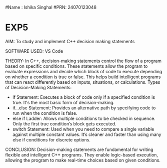 #Name : Ishika Singhal
#PRN: 24070123048

# EXP5
AIM:
To study and implement C++ decision making statements

SOFTWARE USED:
VS Code

THEORY:
In C++, decision-making statements control the flow of a program based on specific conditions. These statements allow the program to evaluate expressions and decide which block of code to execute depending on whether a condition is true or false. This helps build intelligent programs that can react differently based on inputs, situations, or calculations.
Types of Decision-Making Statements:
- if Statement: Executes a block of code only if a specified condition is true. It's the most basic form of decision-making.
- if...else Statement: Provides an alternative path by specifying code to run when the condition is false.
- else if Ladder: Allows multiple conditions to be checked in sequence. Only the first true condition’s block gets executed.
- switch Statement: Used when you need to compare a single variable against multiple constant values. It’s cleaner and faster than using many else if conditions for discrete options.

CONCLUSION:
Decision-making statements are fundamental for writing flexible and intelligent C++ programs. They enable logic-based execution, allowing the program to make real-time choices based on given conditions.
